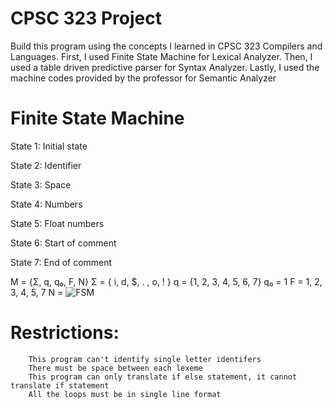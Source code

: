 # CPSC 323 Project

Build this program using the concepts I learned in CPSC 323 Compilers and Languages. First, I used Finite State Machine for Lexical Analyzer. Then, I used a table driven predictive parser for Syntax Analyzer. Lastly, I used the machine codes provided by the professor for Semantic Analyzer

# Finite State Machine
State 1: Initial state

State 2: Identifier 

State 3: Space

State 4: Numbers

State 5: Float numbers

State 6: Start of comment

State 7: End of comment

M = {Σ, q, q₀, F, N}
Σ = { i, d, $, . , o, ! }
q = {1, 2, 3, 4, 5, 6, 7}
q₀ = 1
F = 1, 2, 3, 4, 5, 7
N = ![FSM](https://user-images.githubusercontent.com/48542636/71569416-cc023300-2a83-11ea-90cf-393b6d784489.png) 



# Restrictions:
        This program can't identify single letter identifers
        There must be space between each lexeme
        This program can only translate if else statement, it cannot translate if statement
        All the loops must be in single line format
